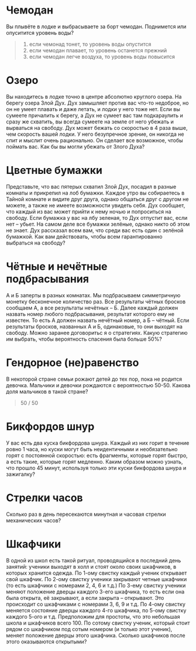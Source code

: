 # Чемодан

Вы плывёте в лодке и выбрасываете за борт чемодан. Поднимется или опуситится уровень воды?

> 1. если чемонад тонет, то уровень воды опустится
> 1. если чемодан плавает, то уровень останется прежний
> 1. если чемодан легче воздуха, то уровень воды повысится

# Озеро

Вы находитесь в лодке точно в центре абсолютно круглого озера. На берегу озера Злой Дух.
Дух замышляет против вас что-то недоброе, но он не умеет плавать и даже летать, и лодки у него тоже нет.
Если вы сумеете причалить к берегу, а Дух не сумеет вас там подкараулить и сразу же схватить,
вы всегда сумеете на земле от него убежать и вырваться на свободу.
Дух может бежать со скоростью в 4 раза выше, чем скорость вашей лодки.
У него безупречное зрение, он никогда не спит и мыслит очень рационально.
Он сделает все возможное, чтобы поймать вас.
Как бы вы могли убежать от Злого Духа?

# Цветные бумажки

Представьте, что вас пятерых схватил Злой Дух, посадил в разные комнаты и прикрепил на лоб бумажки.
Каждое утро вы собираетесь в Тайной комнате и видите друг друга, однако общаться друг с другом не можете,
а также не имеете возможности увидеть себя.
Дух сообщает, что каждый из вас может прийти к нему ночью и попроситься на свободу.
Если бумажка у вас на лбу зеленая, то Дух отпустит вас, если нет – убьет.
На самом деле все бумажки зелёные, однако никто об этом не знает.
Дух рассказал всем вам, что среди вас есть один с зелёной бумажкой.
Как вам действовать, чтобы всем гарантированно выбраться на свободу?

# Чётные и нечётные подбрасывания

А и Б заперты в разных комнатах.
Мы подбрасываем симметричную монетку бесконечное количество раз.
Все результаты чётных бросков сообщаем А, а все результаты нечётных – Б.
Далее каждый должен назвать номер любого подбрасывания, результат которого ему не известен.
То есть А должен назвать нечётный номер, а Б – чётный.
Если результаты бросков, названных А и Б, одинаковые, то они выходят на свободу.
Можно заранее договоритьс я о стратегиях.
Какую стратегию им выбрать, чтобы вероятность спасения была больше 50%?

# Гендорное (не)равенство

В некоторой стране семьи рожают детей до тех пор, пока не родится девочка.
Мальчики и девочки рождаются с вероятностью 50-50.
Какова доля мальчиков в такой стране?
> 50 / 50

# Бикфордов шнур

У вас есть два куска бикфордова шнура.
Каждый из них горит в течение ровно 1 часа, но куски могут быть неидентичными
и необязательно горят с постоянной скоростью:
есть фрагменты, которые горят быстро, а есть такие, которые горят медленно.
Каким образом можно узнать, что прошло 45 минут, используя только эти куски бикфордова шнура и зажигалку?

# Стрелки часов

Сколько раз в день пересекаются минутная и часовая стрелки механических часов?

# Шкафчики

В одной из школ есть такой ритуал, проводящийся в последний день занятий:
ученики выходят в холл и стоят около своих шкафчиков, в которых хранится одежда.
По 1-ому свистку каждый ученик открывает свой шкафчик.
По 2-ому свистку ученики закрывают четные шкафчики (то есть шкафчики с номерами 2, 4, 6 и т.д.)
По 3-ему свистку ученики меняют положение дверцы каждого 3-его шкафчика, то есть если она была открыта, её закрывают, а если закрыта – открывают.
Это происходит со шкафчиками с номерами 3, 6, 9 и т.д.
По 4-ому свистку меняется состояние дверцы каждого 4-го шкафчика, по 5-ому свистку каждого 5-ого и т.д.
Предположим для простоты, что это небольшая школа и шкафчиков всего 100.
По сотому свистку ученик, который стоит рядом со шкафчиком под сотым номером (и только этот ученик), меняет положение дверцы этого шкафчика.
Сколько шкафчиков после этого оказываются открытыми?